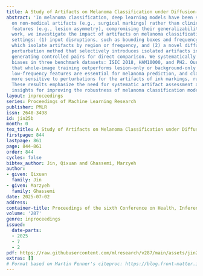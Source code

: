 ```yaml
---
title: A Study of Artifacts on Melanoma Classification under Diffusion-Based Perturbations
abstract: 'In melanoma classification, deep learning models have been shown to rely
  on non-medical artifacts (e.g., surgical markings) rather than clinically relevant
  features (e.g., lesion asymmetry), compromising their generalizability. In this
  work, we investigate the impact of artifacts on melanoma classification under two
  settings: (1) input disruptions, such as bounding boxes and frequency-based filtering,
  which isolate artifacts by region or frequency, and (2) a novel diffusion-based
  perturbation method that selectively introduces isolated artifacts into images,
  generating controlled pairs for direct comparison. We systematically analyze artifact
  biases in three benchmark datasets: ISIC 2018, HAM10000, and PH2. Our findings reveal
  that whole-image training outperforms lesion-only or background-only approaches,
  low-frequency features are essential for melanoma prediction, and classifiers are
  more sensitive to perturbations for the artifacts of ink markings, rulers, and patches.
  These results emphasize the need for systematic artifact assessment and provide
  insights for improving the robustness of melanoma classification models.'
layout: inproceedings
series: Proceedings of Machine Learning Research
publisher: PMLR
issn: 2640-3498
id: jin25b
month: 0
tex_title: A Study of Artifacts on Melanoma Classification under Diffusion-Based Perturbations
firstpage: 844
lastpage: 861
page: 844-861
order: 844
cycles: false
bibtex_author: Jin, Qixuan and Ghassemi, Marzyeh
author:
- given: Qixuan
  family: Jin
- given: Marzyeh
  family: Ghassemi
date: 2025-07-02
address:
container-title: Proceedings of the sixth Conference on Health, Inference, and Learning
volume: '287'
genre: inproceedings
issued:
  date-parts:
  - 2025
  - 7
  - 2
pdf: https://raw.githubusercontent.com/mlresearch/v287/main/assets/jin25b/jin25b.pdf
extras: []
# Format based on Martin Fenner's citeproc: https://blog.front-matter.io/posts/citeproc-yaml-for-bibliographies/
---
```

